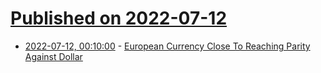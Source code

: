 # [Published on 2022-07-12](index.md)

* [2022-07-12, 00:10:00](https://news.slashdot.org/story/22/07/11/2123200/european-currency-close-to-reaching-parity-against-dollar?utm_source=rss1.0mainlinkanon&utm_medium=feed) - [European Currency Close To Reaching Parity Against Dollar](https://news.slashdot.org/story/22/07/11/2123200/european-currency-close-to-reaching-parity-against-dollar?utm_source=rss1.0mainlinkanon&utm_medium=feed)
